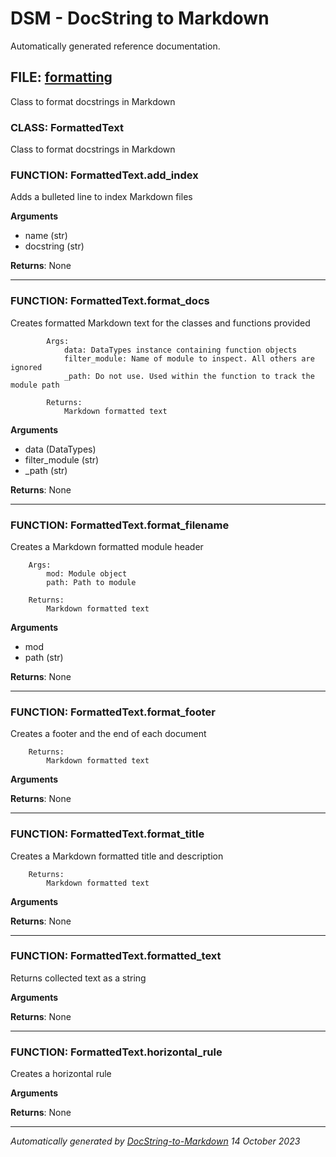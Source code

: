 # DSM - DocString to Markdown

Automatically generated reference documentation.


## FILE: [formatting](formatting)

Class to format docstrings in Markdown

### CLASS: FormattedText

Class to format docstrings in Markdown

### FUNCTION: FormattedText.add_index

Adds a bulleted line to index Markdown files

**Arguments**
- name (str)
- docstring (str)

**Returns**: 
None



---

### FUNCTION: FormattedText.format_docs

Creates formatted Markdown text for the classes and functions
        provided

            Args:
                data: DataTypes instance containing function objects
                filter_module: Name of module to inspect. All others are ignored
                _path: Do not use. Used within the function to track the module path

            Returns:
                Markdown formatted text
        

**Arguments**
- data (DataTypes)
- filter_module (str)
- _path (str)

**Returns**: 
None



---

### FUNCTION: FormattedText.format_filename

Creates a Markdown formatted module header

        Args:
            mod: Module object
            path: Path to module

        Returns:
            Markdown formatted text
        

**Arguments**
- mod
- path (str)

**Returns**: 
None



---

### FUNCTION: FormattedText.format_footer

Creates a footer and the end of each document

        Returns:
            Markdown formatted text
        

**Arguments**

**Returns**: 
None



---

### FUNCTION: FormattedText.format_title

Creates a Markdown formatted title and description

        Returns:
            Markdown formatted text
        

**Arguments**

**Returns**: 
None



---

### FUNCTION: FormattedText.formatted_text

Returns collected text as a string

**Arguments**

**Returns**: 
None



---

### FUNCTION: FormattedText.horizontal_rule

Creates a horizontal rule

**Arguments**

**Returns**: 
None



---



*Automatically generated by [DocString-to-Markdown](https://github.com/j-lucas-d/DocString-to-Markdown) 14 October 2023*
